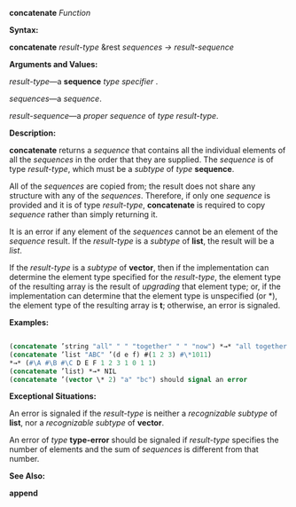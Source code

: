 **concatenate** *Function* 



**Syntax:** 



**concatenate** *result-type* &amp;rest *sequences → result-sequence* 



**Arguments and Values:** 



*result-type*—a **sequence** *type specifier* . 



*sequences*—a *sequence*. 



*result-sequence*—a *proper sequence* of *type result-type*. 



**Description:** 



**concatenate** returns a *sequence* that contains all the individual elements of all the *sequences* in the order that they are supplied. The *sequence* is of type *result-type*, which must be a *subtype* of *type* **sequence**. 



All of the *sequences* are copied from; the result does not share any structure with any of the *sequences*. Therefore, if only one *sequence* is provided and it is of type *result-type*, **concatenate** is required to copy *sequence* rather than simply returning it. 



It is an error if any element of the *sequences* cannot be an element of the *sequence* result. If the *result-type* is a *subtype* of **list**, the result will be a *list*. 







 



 



If the *result-type* is a *subtype* of **vector**, then if the implementation can determine the element type specified for the *result-type*, the element type of the resulting array is the result of *upgrading* that element type; or, if the implementation can determine that the element type is unspecified (or \*), the element type of the resulting array is **t**; otherwise, an error is signaled. 



**Examples:**
```lisp

(concatenate ’string "all" " " "together" " " "now") *→* "all together now" 
(concatenate ’list "ABC" ’(d e f) #(1 2 3) #\*1011) 
*→* (#\A #\B #\C D E F 1 2 3 1 0 1 1) 
(concatenate ’list) *→* NIL 
(concatenate ’(vector \* 2) "a" "bc") should signal an error 

```
**Exceptional Situations:** 



An error is signaled if the *result-type* is neither a *recognizable subtype* of **list**, nor a *recognizable subtype* of **vector**. 



An error of *type* **type-error** should be signaled if *result-type* specifies the number of elements and the sum of *sequences* is different from that number. 



**See Also:** 



**append** 



